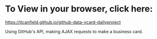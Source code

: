 # To View in your browser, click here:
https://jtcanfield.github.io/github-data-vcard-dailyproject

Using GitHub's API, making AJAX requests to make a business card.
